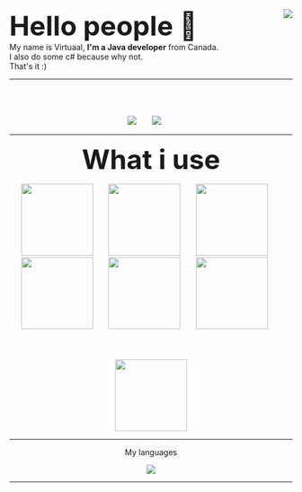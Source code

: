 <img align="right" src="https://github-readme-stats.vercel.app/api?username=virtuaal&count_private=true&show_icons=true&hide_border=true" />
<font size="10">
<b>
Hello people 👋
</b>
</font>
<br>
My name is Virtuaal, <b>I'm a Java developer</b> from Canada. <br> I also do some c# because why not. <br> That's it :)

___

<p align="center">
	<br>
	<br>
	<br>
	<img src="http://img.shields.io/badge/Discord-%40Matt--%230069-7289DA?style=for-the-badge" />
	&nbsp;&nbsp;&nbsp;&nbsp;&nbsp;
	<img src="http://img.shields.io/badge/Twitter-%40VHDG_OFFICIAL-1DA1F2?style=for-the-badge" />
	&nbsp;&nbsp;&nbsp;&nbsp;&nbsp;
</p>

___

<p align="center">
	<font size="10">
		<b>
		What i use
		</b>
	</font>
</p>

<p align="center">
	<img src="https://www.split.io/wp-content/uploads/2020/03/javascript-logo.png" width="128"/>
	&nbsp;&nbsp;&nbsp;&nbsp;&nbsp;
	<img src="https://www.solutions-numeriques.com/wp-content/uploads/2016/03/java.png" width="128"/>
	&nbsp;&nbsp;&nbsp;&nbsp;&nbsp;
	<img src="https://upload.wikimedia.org/wikipedia/commons/7/73/Ruby_logo.svg" width="128"/>
	&nbsp;&nbsp;&nbsp;&nbsp;&nbsp;
	<img src="https://or-formation.com/uploads/img/produits/52.png" width="128"/>
	&nbsp;&nbsp;&nbsp;&nbsp;&nbsp;
	<img src="https://cdn.iconscout.com/icon/free/png-256/c-programming-569564.png" width="128"/>
	&nbsp;&nbsp;&nbsp;&nbsp;&nbsp;
	<img src="https://upload.wikimedia.org/wikipedia/commons/7/7a/C_Sharp_logo.svg" width="128"/>
	&nbsp;&nbsp;&nbsp;&nbsp;&nbsp;
	<br>
	<br>
	<br><br>
	<img src="https://git-scm.com/images/logos/downloads/Git-Icon-1788C.png" width="128" />
</p>

___

<p align="center"> My languages </p>

<p align="center">
	<img align="center" src="https://github-readme-stats.vercel.app/api/top-langs/?username=virtuaal&hide_border=true" />
</p>

___
